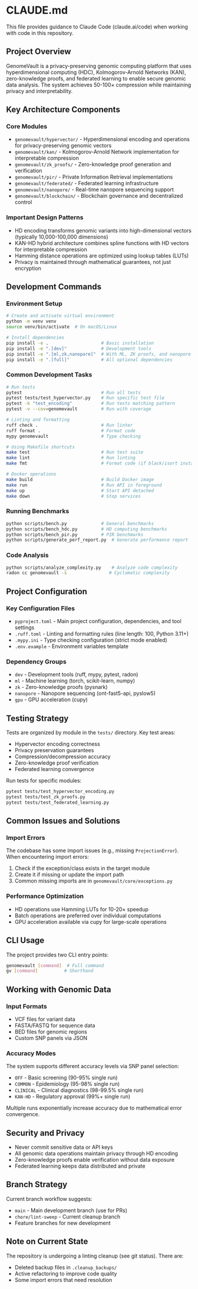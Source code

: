 # CLAUDE.md

This file provides guidance to Claude Code (claude.ai/code) when working with code in this repository.

## Project Overview

GenomeVault is a privacy-preserving genomic computing platform that uses hyperdimensional computing (HDC), Kolmogorov-Arnold Networks (KAN), zero-knowledge proofs, and federated learning to enable secure genomic data analysis. The system achieves 50-100× compression while maintaining privacy and interpretability.

## Key Architecture Components

### Core Modules
- `genomevault/hypervector/` - Hyperdimensional encoding and operations for privacy-preserving genomic vectors
- `genomevault/kan/` - Kolmogorov-Arnold Network implementation for interpretable compression
- `genomevault/zk_proofs/` - Zero-knowledge proof generation and verification
- `genomevault/pir/` - Private Information Retrieval implementations
- `genomevault/federated/` - Federated learning infrastructure
- `genomevault/nanopore/` - Real-time nanopore sequencing support
- `genomevault/blockchain/` - Blockchain governance and decentralized control

### Important Design Patterns
- HD encoding transforms genomic variants into high-dimensional vectors (typically 10,000-100,000 dimensions)
- KAN-HD hybrid architecture combines spline functions with HD vectors for interpretable compression
- Hamming distance operations are optimized using lookup tables (LUTs)
- Privacy is maintained through mathematical guarantees, not just encryption

## Development Commands

### Environment Setup
```bash
# Create and activate virtual environment
python -m venv venv
source venv/bin/activate  # On macOS/Linux

# Install dependencies
pip install -e .                    # Basic installation
pip install -e ".[dev]"             # Development tools
pip install -e ".[ml,zk,nanopore]"  # With ML, ZK proofs, and nanopore support
pip install -e ".[full]"            # All optional dependencies
```

### Common Development Tasks
```bash
# Run tests
pytest                              # Run all tests
pytest tests/test_hypervector.py    # Run specific test file
pytest -k "test_encoding"           # Run tests matching pattern
pytest -v --cov=genomevault         # Run with coverage

# Linting and formatting
ruff check .                        # Run linter
ruff format .                       # Format code
mypy genomevault                    # Type checking

# Using Makefile shortcuts
make test                           # Run test suite
make lint                           # Run linting
make fmt                            # Format code (if black/isort installed)

# Docker operations
make build                          # Build Docker image
make run                            # Run API in foreground
make up                             # Start API detached
make down                           # Stop services
```

### Running Benchmarks
```bash
python scripts/bench.py             # General benchmarks
python scripts/bench_hdc.py         # HD computing benchmarks
python scripts/bench_pir.py         # PIR benchmarks
python scripts/generate_perf_report.py  # Generate performance report
```

### Code Analysis
```bash
python scripts/analyze_complexity.py    # Analyze code complexity
radon cc genomevault -s                # Cyclomatic complexity
```

## Project Configuration

### Key Configuration Files
- `pyproject.toml` - Main project configuration, dependencies, and tool settings
- `.ruff.toml` - Linting and formatting rules (line length: 100, Python 3.11+)
- `.mypy.ini` - Type checking configuration (strict mode enabled)
- `.env.example` - Environment variables template

### Dependency Groups
- `dev` - Development tools (ruff, mypy, pytest, radon)
- `ml` - Machine learning (torch, scikit-learn, numpy)
- `zk` - Zero-knowledge proofs (pysnark)
- `nanopore` - Nanopore sequencing (ont-fast5-api, pyslow5)
- `gpu` - GPU acceleration (cupy)

## Testing Strategy

Tests are organized by module in the `tests/` directory. Key test areas:
- Hypervector encoding correctness
- Privacy preservation guarantees
- Compression/decompression accuracy
- Zero-knowledge proof verification
- Federated learning convergence

Run tests for specific modules:
```bash
pytest tests/test_hypervector_encoding.py
pytest tests/test_zk_proofs.py
pytest tests/test_federated_learning.py
```

## Common Issues and Solutions

### Import Errors
The codebase has some import issues (e.g., missing `ProjectionError`). When encountering import errors:
1. Check if the exception/class exists in the target module
2. Create it if missing or update the import path
3. Common missing imports are in `genomevault/core/exceptions.py`

### Performance Optimization
- HD operations use Hamming LUTs for 10-20× speedup
- Batch operations are preferred over individual computations
- GPU acceleration available via cupy for large-scale operations

## CLI Usage
The project provides two CLI entry points:
```bash
genomevault [command]  # Full command
gv [command]          # Shorthand
```

## Working with Genomic Data

### Input Formats
- VCF files for variant data
- FASTA/FASTQ for sequence data
- BED files for genomic regions
- Custom SNP panels via JSON

### Accuracy Modes
The system supports different accuracy levels via SNP panel selection:
- `OFF` - Basic screening (90-95% single run)
- `COMMON` - Epidemiology (95-98% single run)
- `CLINICAL` - Clinical diagnostics (98-99.5% single run)
- `KAN-HD` - Regulatory approval (99%+ single run)

Multiple runs exponentially increase accuracy due to mathematical error convergence.

## Security and Privacy

- Never commit sensitive data or API keys
- All genomic data operations maintain privacy through HD encoding
- Zero-knowledge proofs enable verification without data exposure
- Federated learning keeps data distributed and private

## Branch Strategy

Current branch workflow suggests:
- `main` - Main development branch (use for PRs)
- `chore/lint-sweep` - Current cleanup branch
- Feature branches for new development

## Note on Current State

The repository is undergoing a linting cleanup (see git status). There are:
- Deleted backup files in `.cleanup_backups/`
- Active refactoring to improve code quality
- Some import errors that need resolution